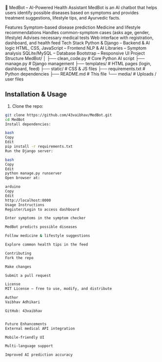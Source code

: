 🤖 MedBot – AI-Powered Health Assistant
MedBot is an AI chatbot that helps users identify possible diseases based on symptoms and provides treatment suggestions, lifestyle tips, and Ayurvedic facts.

Features
Symptom-based disease prediction
Medicine and lifestyle recommendations
Handles common-symptom cases (asks age, gender, lifestyle)
Advises necessary medical tests
Web interface with registration, dashboard, and health feed
Tech Stack
Python & Django – Backend & AI logic
HTML, CSS, JavaScript – Frontend
NLP & AI Libraries – Symptom analysis
SQLite/MySQL – Database
Bootstrap – Responsive UI
Project Structure
MedBot/
│
├── clean_code.py       # Core Python AI script
├── manage.py           # Django management
├── templates/          # HTML pages (login, dashboard, feed)
├── static/             # CSS & JS files
├── requirements.txt    # Python dependencies
├── README.md           # This file
└── media/              # Uploads / user files

## Installation & Usage

1. Clone the repo:
```bash
git clone https://github.com/43vaibhav/MedBot.git
cd MedBot
Install dependencies:

bash
Copy
Edit
pip install -r requirements.txt
Run the Django server:

bash
Copy
Edit
python manage.py runserver
Open browser at:

arduino
Copy
Edit
http://localhost:8000
Usage Instructions
Register/Login to access dashboard

Enter symptoms in the symptom checker

MedBot predicts possible diseases

Follow medicine & lifestyle suggestions

Explore common health tips in the feed

Contributing
Fork the repo

Make changes

Submit a pull request

License
MIT License – free to use, modify, and distribute

Author
Vaibhav Adhikari

GitHub: 43vaibhav


Future Enhancements
External medical API integration

Mobile-friendly UI

Multi-language support

Improved AI prediction accuracy
